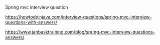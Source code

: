 Spring mvc interview question

https://howtodoinjava.com/interview-questions/spring-mvc-interview-questions-with-answers/

https://www.janbasktraining.com/blog/spring-mvc-interview-questions-answers/

